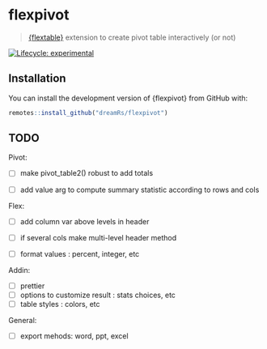 # flexpivot

> [{flextable}](https://github.com/davidgohel/flextable) extension to create pivot table interactively (or not)

<!-- badges: start -->
[![Lifecycle: experimental](https://img.shields.io/badge/lifecycle-experimental-orange.svg)](https://www.tidyverse.org/lifecycle/#experimental)
<!-- badges: end -->



## Installation

You can install the development version of {flexpivot} from GitHub with:

```r
remotes::install_github("dreamRs/flexpivot")
```

## TODO

Pivot:

* [ ] make pivot_table2() robust to add totals
* [ ] add value arg to compute summary statistic according to rows and cols


Flex: 

* [ ] add column var above levels in header
* [ ] if several cols make multi-level header method
* [ ] format values : percent, integer, etc


Addin:

* [ ] prettier
* [ ] options to customize result : stats choices, etc
* [ ] table styles : colors, etc

General: 

* [ ] export mehods: word, ppt, excel

